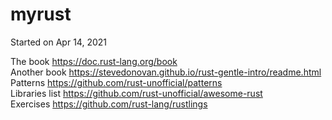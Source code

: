 # myrust  

Started on Apr 14, 2021

The book https://doc.rust-lang.org/book  
Another book https://stevedonovan.github.io/rust-gentle-intro/readme.html  
Patterns https://github.com/rust-unofficial/patterns  
Libraries list https://github.com/rust-unofficial/awesome-rust  
Exercises https://github.com/rust-lang/rustlings  